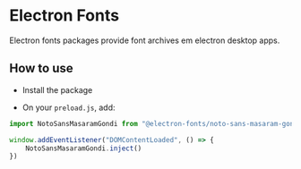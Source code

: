 # Electron Fonts

Electron fonts packages provide font archives em electron desktop apps.

## How to use

* Install the package

* On your `preload.js`, add:

```ts
import NotoSansMasaramGondi from "@electron-fonts/noto-sans-masaram-gondi"

window.addEventListener("DOMContentLoaded", () => {
    NotoSansMasaramGondi.inject()
})
```